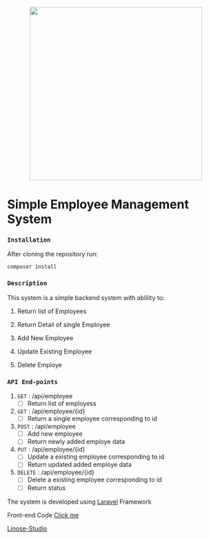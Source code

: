 <p align="center"><a href="https://laravel.com" target="_blank"><img src="https://raw.githubusercontent.com/laravel/art/master/logo-lockup/5%20SVG/2%20CMYK/1%20Full%20Color/laravel-logolockup-cmyk-red.svg" width="400"></a></p>



# Simple Employee Management System

  

### `Installation`

After cloning the repository run:

  

	composer install

  

### `Description`

  

This system is a simple backend system with ablility to:

  

 1. Return list of Employees

 2. Return Detail of single Employee

 3. Add New Employee

 4. Update Existing Employee

 5. Delete Employe

  ### `API End-points`
  

 1. `GET` : /api/employee
	 - [ ] Return list of employess
 2. `GET` : /api/employee/{id}
	 - [ ] Return a single employee corresponding to id
 3. `POST` : /api/employee
	 - [ ] Add new employee
	 - [ ] Return newly added employe data
 4. `PUT` : /api/employee/{id}
	 - [ ] Update a existing employee corresponding to id
	 - [ ] Return updated added employe data
 5. `DELETE` : /api/employee/{id}
	 - [ ] Delete a existing employee corresponding to id
	 - [ ] Return status

The system is developed using <a  href="https://laravel.com/"  target="_blank">Laravel</a> Framework

Front-end Code <a  href="https://github.com/NafMKD/emp-management"  target="_blank">Click me</a>

<a  href="http://linose-studio.herokuapp.com/"  target="_blank">Linose-Studio</a>
